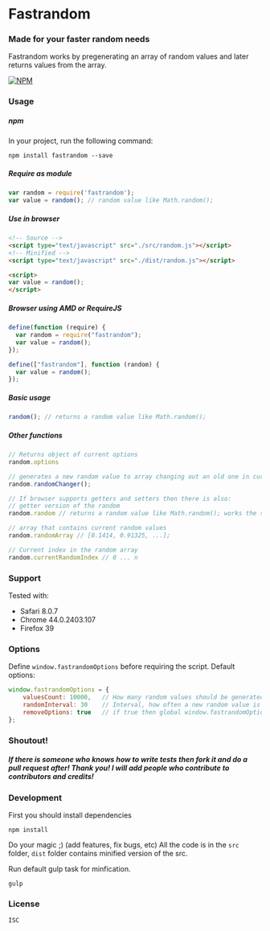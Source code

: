 # Fastrandom
### Made for your faster random needs

Fastrandom works by pregenerating an array of random values and later returns values from the array.

[![NPM](https://nodei.co/npm/fastrandom.png?downloads=true&downloadRank=true&stars=true)](https://nodei.co/npm/fastrandom/)

### Usage

##### npm
In your project, run the following command:
```
npm install fastrandom --save
```

##### Require as module
```javascript
var random = require('fastrandom');
var value = random(); // random value like Math.random();
```

##### Use in browser
```html
<!-- Source -->
<script type="text/javascript" src="./src/random.js"></script>
<!-- Minified -->
<script type="text/javascript" src="./dist/random.js"></script>

<script>
var value = random();
</script>
```

##### Browser using AMD or RequireJS
```javascript
define(function (require) {
  var random = require("fastrandom");
  var value = random();
});

define(["fastrandom"], function (random) {
  var value = random();
});
```

##### Basic usage
```javascript
random(); // returns a random value like Math.random();
```

##### Other functions
```javascript
// Returns object of current options
random.options

// generates a new random value to array changing out an old one in current index
random.randomChanger();

// If browser supports getters and setters then there is also:
// getter version of the random
random.random // returns a random value like Math.random(); works the same like random();

// array that contains current random values
random.randomArray // [0.1414, 0.91325, ...];

// Current index in the random array
random.currentRandomIndex // 0 ... n

```

### Support
Tested with:
* Safari 8.0.7
* Chrome 44.0.2403.107
* Firefox 39

### Options
Define ```window.fastrandomOptions``` before requiring the script.
Default options:
```javascript
window.fastrandomOptions = {
    valuesCount: 10000,   // How many random values should be generated at init, more values mean less looping
    randomInterval: 30    // Interval, how often a new random value is generated (in ms),
    removeOptions: true   // if true then global window.fastrandomOptions will be deleted after init
};
```

### Shoutout!
##### If there is someone who knows how to write tests then fork it and do a pull request after! Thank you! I will add people who contribute to contributors and credits!

### Development
First you should install dependencies
```
npm install
```
Do your magic ;) (add features, fix bugs, etc) All the code is in the ```src``` folder, ```dist``` folder contains minified version of the src.

Run default gulp task for minfication.
```
gulp
```

### License
```
ISC
```
